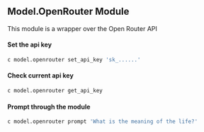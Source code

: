 ## Model.OpenRouter Module

This module is a wrapper over the Open Router API

#### Set the api key
```bash
c model.openrouter set_api_key 'sk_......'
```

#### Check current api key
```bash
c model.openrouter get_api_key
```

#### Prompt through the module
```bash
c model.openrouter prompt 'What is the meaning of the life?'
```
